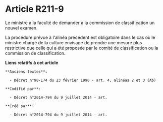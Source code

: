 # Article R211-9

Le ministre a la faculté de demander à la commission de classification un nouvel examen.

La procédure prévue à l'alinéa précédent est obligatoire dans le cas où le ministre chargé de la culture envisage de prendre
une mesure plus restrictive que celle qui a été proposée par le comité de classification ou la commission de classification.

**Liens relatifs à cet article**

	**Anciens textes**:

	  - Décret n°90-174 du 23 février 1990 - art. 4, alinéas 2 et 3 (Ab)

	**Codifié par**:

	  - Décret n°2014-794 du 9 juillet 2014 - art.

	**Créé par**:

	  - Décret n°2014-794 du 9 juillet 2014 - art.
